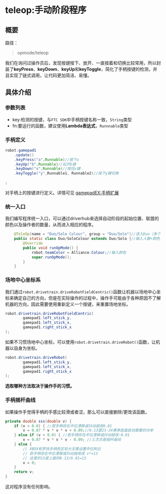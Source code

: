 # teleop:手动阶段程序

## 概要

路径：

> opmode/teleop

我们在询问过操作员后，发现按键按下、放开、一直按着和切换比较常用，所以封装了**keyPress**、**keyDown**、**keyUp**和**keyToggle**，简化了手柄按键的检测，并且实现了链式调用，让代码更加简洁、易懂。

## 具体介绍
### 参数列表
- key:检测的按键，与```FTC SDK```中手柄按键名称一致，```String```类型
- fn:要运行的函数，建议使用**Lambda表达式**，```Runnnable```类型


### 手柄定义
```java
robot.gamepad1
    .update()
    .keyPress("a",Runnable)//按下a
    .keyUp("b",Runnable)//松开b键
    .keyDown("x",Runnable)//按住x键
    .keyToggle("y",Runnable1, Runnable2)//按下y键切换
    
;
```
对手柄上的按键进行定义。详情可见 [gamepadEX:手柄扩展](basic/gamepadex.md)

### 统一入口

我们编写程序统一入口，可以通过driverhub来选择自动阶段的起始位置、联盟的颜色以及操作者的数量，从而进入相应的程序。

```java 
    @TeleOp(name = "Duo/Solo Colour", group = "Duo/Solo")//进入Duo（多个操作者的适用程序）或者Solo（单个操作者的适用程序）
    public static class Duo/SoloColour extends Duo/Solo {//输入人数+颜色
        @Override
        public void runOpMode() {
            robot.teamColor = Alliance.Colour;//输入颜色
            super.runOpMode();
        }
    }
```

### 场地中心坐标系

我们通过```robot.drivetrain.driveRobotFieldCentric()```函数让机器以场地中心坐标来确定自己的方向，但是在实际操作的过程中，操作手可能由于各种原因不了解机器的方向，因此需要使用重新定义一个按键，来重置场地坐标。

```java
robot.drivetrain.driveRobotFieldCentric(
        gamepad1.left_stick_y,
        gamepad1.left_stick_x,
        gamepad1.right_stick_x
);
```
如果不习惯场地中心坐标，可以使用```robot.drivetrain.driveRobot()```函数，让机器以自身为坐标。

```java
robot.drivetrain.driveRobot(
        gamepad1.left_stick_y,
        gamepad1.left_stick_x,
        gamepad1.right_stick_x
);
```

**选取哪种方法取决于操作手的习惯。**

### 手柄摇杆曲线

如果操作手觉得手柄的手感比较滑或者涩，那么可以直接删除/更改该函数。
```java
private double sss(double v) {
    if (v > 0.0) { //若手柄存在中位漂移或抖动就改0.01
        v = 0.87 * v * v * v + 0.09;//0.13是23-24赛季底盘启动需要的功率
    } else if (v < 0.0) { //若手柄存在中位漂移或抖动就改-0.01
        v = 0.87 * v * v * v - 0.09; //三次方是摇杆曲线
    } else {
        // XBOX和罗技手柄死区较大无需设置中位附近
        // 若手柄存在中位漂移或抖动就改成 v*=13
        // 这里的13是上面的0.13/0.01=13
        v = 0;
    }
    return v;
}
```
这对程序没有任何影响。